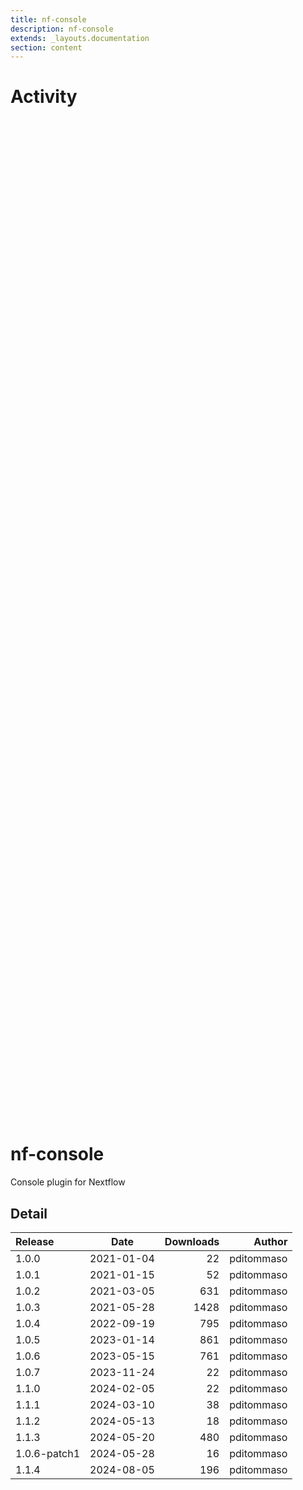 ```yaml
---
title: nf-console
description: nf-console
extends: _layouts.documentation
section: content
---
```


# Activity

<div style="position: relative; height:40vh; width:80vw">
    <canvas id="releases"></canvas>
</div>
<script type="module" src="docs/nf-console/nf-console.js"></script>

# nf-console
Console plugin for Nextflow


## Detail

| Release                               | Date | Downloads                        | Author |
| :------------ | :---------: | ------: | -----------: |
 | 1.0.0 | 2021-01-04 | 22 | pditommaso |
 | 1.0.1 | 2021-01-15 | 52 | pditommaso |
 | 1.0.2 | 2021-03-05 | 631 | pditommaso |
 | 1.0.3 | 2021-05-28 | 1428 | pditommaso |
 | 1.0.4 | 2022-09-19 | 795 | pditommaso |
 | 1.0.5 | 2023-01-14 | 861 | pditommaso |
 | 1.0.6 | 2023-05-15 | 761 | pditommaso |
 | 1.0.7 | 2023-11-24 | 22 | pditommaso |
 | 1.1.0 | 2024-02-05 | 22 | pditommaso |
 | 1.1.1 | 2024-03-10 | 38 | pditommaso |
 | 1.1.2 | 2024-05-13 | 18 | pditommaso |
 | 1.1.3 | 2024-05-20 | 480 | pditommaso |
 | 1.0.6-patch1 | 2024-05-28 | 16 | pditommaso |
 | 1.1.4 | 2024-08-05 | 196 | pditommaso |
